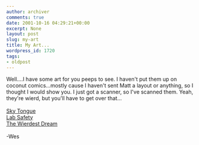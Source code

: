 ```yaml
---
author: archiver
comments: true
date: 2001-10-16 04:29:21+00:00
excerpt: None
layout: post
slug: my-art
title: My Art...
wordpress_id: 1720
tags:
- oldpost
---
```


Well....I have some art for you peeps to see.  I haven't put them up on coconut comics...mostly cause I haven't sent Matt a layout or anything, so I thought I would show you.  I just got a scanner, so I've scanned them.  Yeah, they're wierd, but you'll have to get over that...<br />  <br /><a href="http://www.oliverweb.com/newsimages/Tongueo.jpg">Sky Tongue</a><br /><a href="http://www.oliverweb.com/newsimages/Lab Safety.jpg">Lab Safety</a><br /><a href="http://www.oliverweb.com/newsimages/SnakeGun.jpg">The Wierdest Dream</a><br /><br />-Wes